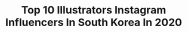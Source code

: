---
title: Top 10 Illustrators Instagram Influencers In South Korea In 2020
description: >-
  Find top illustrators Instagram influencers in South Korea in 2020. Most popular hashtags: #drawing #illust #artwork #painting.
platform: Instagram
hits: 47
text_top: See the top-rated Instagram profiles on inBeat.
text_bottom: Our search engine has 47 Instagram influencers like this in South Korea for you to connect with.
profiles:
  - username: "hungrae_"
    fullname: >-
      Hung Rae
    bio: >-
      Illustrator
    location: "South Korea"
    followers: 67635
    engagement: 1691
    commentsToLikes: 0.005289
    id: ck5c41xdy0h6q0i119q0h4km7
    verified: false
    hashtags: ""
  - username: "hookwoojin"
    fullname: >-
      hoooook. Superani
    bio: >-
      Korean #illustrator. #hoooook
    location: "South Korea"
    followers: 36146
    engagement: 639
    commentsToLikes: 0.003124
    id: ck5c8wyyzad4i0i11p1v46neg
    verified: false
    hashtags: "#painting, #draw, #doodle, #character"
  - username: "my2ee"
    fullname: >-
      2EE
    bio: >-
      신나는 퇴근 후 #취미생활 #illustrator #digitalart
    location: "South Korea"
    followers: 22505
    engagement: 2516
    commentsToLikes: 0.026191
    id: ck8tboyz0wjak0j78yaihgum8
    verified: false
    hashtags: "#6bbrush, #ipadproart, #ipadpro, #roughsketch"
  - username: "hot_chu"
    fullname: >-
      김치우 | Travel Designer ✈️🎨
    bio: >-
      여행을 디자인 해주는 ‘트래블 디자이너’ 김치우 🏷Portfolio : @travel_designer_portfolio 🏷Illustrator : @chu_ketchbook ⬇️’말장난 과일’ 장사 시작⬇️
    location: "South Korea"
    followers: 8222
    engagement: 1058
    commentsToLikes: 0.106752
    id: ck0w30nbnr1ap0i196w6hg55o
    verified: false
    hashtags: "#10, #karashyhotel, #fujifilm, #filmphotography"
  - username: "hubuluck_illustration"
    fullname: >-
      허불럭 HUBULUCK
    bio: >-
      일러스트레이터 Illustrator, Animator 😬퍼가실 땐 출처 꼭 부탁드립니다! 😬Please don't repost without credit! ................ ✉ e-mail: hubuluck@naver.com
    location: "South Korea"
    followers: 242089
    engagement: 970
    commentsToLikes: 0.017043
    id: ck0w57m2s2anx0i198yrigf70
    verified: false
    hashtags: "#hubuluck, #cartoon, #9gag, #lovestory"
  - username: "woohnayoung"
    fullname: >-
      WOOH NAYOUNG | 흑요석
    bio: >-
      Illustrator, Artist, 🇰🇷, Hanbok. Seoul Photoshop | cintiq 27 hd Contact@woohnayoung.com
    location: "South Korea"
    followers: 65424
    engagement: 1101
    commentsToLikes: 0.006703
    id: ck8t1n5gdwbaw0j78dqoqwtgq
    verified: false
    hashtags: "#overcome"
  - username: "cochlea1313"
    fullname: >-
      Mio
    bio: >-
      Seoul. 동행인동반불가/예약은 링크 Illustrator/Tattooer DO NOT COPY. Use the link on bio for booking. NO DM © Mio Im ALL RIGHTS RESERVED
    location: "South Korea"
    followers: 78701
    engagement: 322
    commentsToLikes: 0.001823
    id: ckaotfrowvr1b0i78vlu3zmow
    verified: false
    hashtags: "#illustration, #tattoorandom, #tattoo, #tattooselection"
  - username: "hj_ruro"
    fullname: >-
      루로 Ruro
    bio: >-
      🇰🇷그림쟁이, Artist, Illustrator 드라마카툰, 팬아트, 강아지그림(발리말리), 일상 등을 주로 그립니다😊 퍼가실 땐 출처를 밝혀주시고 상업적사용은 절대 안됩니다! 그림문의는 이메일로 보내주세요:) © RURO All Rights Reserved
    location: "South Korea"
    followers: 19256
    engagement: 545
    commentsToLikes: 0.013827
    id: ck9hauwime8mr0j789ddxryhg
    verified: false
    hashtags: "#illust, #painting, #fanart, #drawing"
  - username: "vacaskingdom.girl"
    fullname: >-
      [소녀의시간] 일러스트레이터 이현미
    bio: >-
      책을 쓰고 그림을 그립니다 개인의뢰 받지 않아요 흑🙏 . illustrator hyun mi jeju in korea 본계정 @vacaskingdom vacaskingdom.com . ✨클래스101 색연필 인물화 강의 링크✨
    location: "South Korea"
    followers: 54254
    engagement: 457
    commentsToLikes: 0.008538
    id: ck8tcni1d011r0j78c0zoeh49
    verified: false
    hashtags: "#portrait, #prismacolor, #coloredpencilart, #karat"
  - username: "jiyeon_kim_artist"
    fullname: >-
      JiYeon Kim 김지연 金志娟
    bio: >-
      Artist working in Seoul. . Values in everyday existence, and the scent and spirits in clays. other works @jiyeon_kim_illustrator .
    location: "South Korea"
    followers: 3618
    engagement: 1693
    commentsToLikes: 0.037742
    id: ckap3me323lyn0i78km8jt5xx
    verified: false
    hashtags: "#calmingart, #interiorinspirations, #minimallovers, #abstractartorg"
---